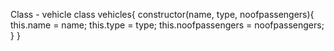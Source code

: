 Class - vehicle class vehicles{ constructor(name, type, noofpassengers){
    this.name = name;
    this.type = type;
    this.noofpassengers = noofpassengers;
    }
    }
